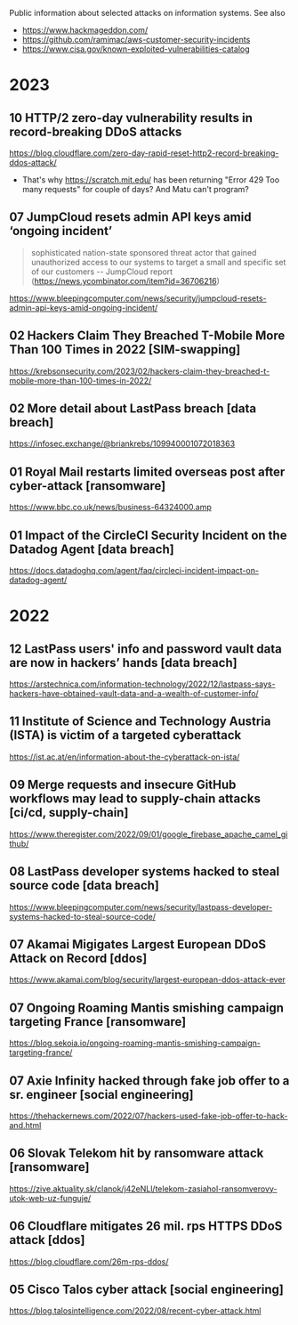Public information about selected attacks on information systems. See also

* https://www.hackmageddon.com/
* https://github.com/ramimac/aws-customer-security-incidents
* https://www.cisa.gov/known-exploited-vulnerabilities-catalog

# 2023

## 10 HTTP/2 zero-day vulnerability results in record-breaking DDoS attacks

https://blog.cloudflare.com/zero-day-rapid-reset-http2-record-breaking-ddos-attack/

- That's why https://scratch.mit.edu/ has been returning "Error 429 Too many requests" for couple of days? And Matu can't program? 

## 07 JumpCloud resets admin API keys amid ‘ongoing incident’

> sophisticated nation-state sponsored threat actor that gained unauthorized access to our systems to target a small and specific set of our customers -- JumpCloud report (https://news.ycombinator.com/item?id=36706216)

https://www.bleepingcomputer.com/news/security/jumpcloud-resets-admin-api-keys-amid-ongoing-incident/

## 02 Hackers Claim They Breached T-Mobile More Than 100 Times in 2022 [SIM-swapping]

https://krebsonsecurity.com/2023/02/hackers-claim-they-breached-t-mobile-more-than-100-times-in-2022/

## 02 More detail about LastPass breach [data breach]

https://infosec.exchange/@briankrebs/109940001072018363

## 01 Royal Mail restarts limited overseas post after cyber-attack [ransomware]

https://www.bbc.co.uk/news/business-64324000.amp

## 01 Impact of the CircleCI Security Incident on the Datadog Agent [data breach]

https://docs.datadoghq.com/agent/faq/circleci-incident-impact-on-datadog-agent/

# 2022

## 12 LastPass users' info and password vault data are now in hackers’ hands [data breach]

https://arstechnica.com/information-technology/2022/12/lastpass-says-hackers-have-obtained-vault-data-and-a-wealth-of-customer-info/

## 11 Institute of Science and Technology Austria (ISTA) is victim of a targeted cyberattack

https://ist.ac.at/en/information-about-the-cyberattack-on-ista/

## 09 Merge requests and insecure GitHub workflows may lead to supply-chain attacks [ci/cd, supply-chain]

https://www.theregister.com/2022/09/01/google_firebase_apache_camel_github/

## 08 LastPass developer systems hacked to steal source code [data breach]

https://www.bleepingcomputer.com/news/security/lastpass-developer-systems-hacked-to-steal-source-code/

## 07 Akamai Migigates Largest European DDoS Attack on Record [ddos]

https://www.akamai.com/blog/security/largest-european-ddos-attack-ever

## 07 Ongoing Roaming Mantis smishing campaign targeting France [ransomware]

https://blog.sekoia.io/ongoing-roaming-mantis-smishing-campaign-targeting-france/

## 07 Axie Infinity hacked through fake job offer to a sr. engineer [social engineering]

https://thehackernews.com/2022/07/hackers-used-fake-job-offer-to-hack-and.html

## 06 Slovak Telekom hit by ransomware attack [ransomware]

https://zive.aktuality.sk/clanok/j42eNLl/telekom-zasiahol-ransomverovy-utok-web-uz-funguje/

## 06 Cloudflare mitigates 26 mil. rps HTTPS DDoS attack [ddos]

https://blog.cloudflare.com/26m-rps-ddos/

## 05 Cisco Talos cyber attack [social engineering]

https://blog.talosintelligence.com/2022/08/recent-cyber-attack.html
